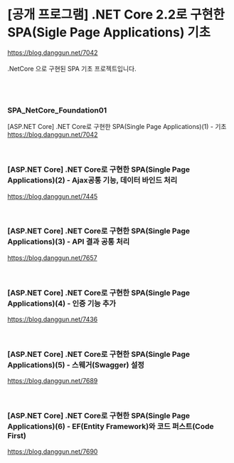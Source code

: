 # [공개 프로그램] .NET Core 2.2로 구현한 SPA(Sigle Page Applications) 기초<br />
https://blog.danggun.net/7042<br />
<br />
.NetCore 으로 구현된 SPA 기초 프로젝트입니다.<br />
<br />
<br />
<br />
### SPA_NetCore_Foundation01<br />
[ASP.NET Core] .NET Core로 구현한 SPA(Single Page Applications)(1) - 기초<br />
https://blog.danggun.net/7042<br />
<br />
<br />
### [ASP.NET Core] .NET Core로 구현한 SPA(Single Page Applications)(2) - Ajax공통 기능, 데이터 바인드 처리<br />
https://blog.danggun.net/7445<br />
<br />
<br />
### [ASP.NET Core] .NET Core로 구현한 SPA(Single Page Applications)(3) - API 결과 공통 처리<br />
https://blog.danggun.net/7657<br />
<br />
<br />
### [ASP.NET Core] .NET Core로 구현한 SPA(Single Page Applications)(4) - 인증 기능 추가<br />
https://blog.danggun.net/7436<br />
<br />
<br />
### [ASP.NET Core] .NET Core로 구현한 SPA(Single Page Applications)(5) - 스웨거(Swagger) 설정<br />
https://blog.danggun.net/7689<br />
<br />
<br />
### [ASP.NET Core] .NET Core로 구현한 SPA(Single Page Applications)(6) - EF(Entity Framework)와 코드 퍼스트(Code First)<br />
https://blog.danggun.net/7690<br />
